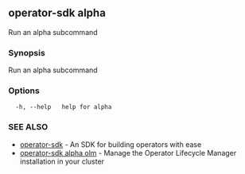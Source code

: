 ## operator-sdk alpha

Run an alpha subcommand

### Synopsis

Run an alpha subcommand

### Options

```
  -h, --help   help for alpha
```

### SEE ALSO

* [operator-sdk](operator-sdk.md)	 - An SDK for building operators with ease
* [operator-sdk alpha olm](operator-sdk_alpha_olm.md)	 - Manage the Operator Lifecycle Manager installation in your cluster

